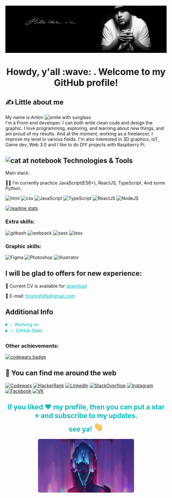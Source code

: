 [![Header](assets/images/header.gif)](https://knnfmx.github.io/rsschool-cv)

<h1 align='center'>Howdy, y'all  :wave: . Welcome to my GitHub profile!</h1>

## &#x270d; Little about me 


My name is Anton <img src="https://emojis.slackmojis.com/emojis/images/1531849430/4246/blob-sunglasses.gif?1531849430" alt="smile with sunglass" width="30"><br> I'm a Front-end developer. I can both write clean code and design the graphic. I love programming, exploring, and learning about new things, and am proud of my results. And at the moment, working as a freelancer, I improve my level in various fields. I'm also interested in 3D graphics, IoT, Game dev, Web 3.0 and I like to do DIY projects with Raspberry Pi.

## <img src="https://media.giphy.com/media/WUlplcMpOCEmTGBtBW/giphy.gif" alt="cat at notebook" width="30"> Technologies & Tools


Main stack:


👨‍🎓 I’m currently practice JavaScript(ES6+), ReactJS, TypeScript. And some Python.


![html](https://img.shields.io/badge/-html5-d7f100?style=for-the-badge&logo=html5&logoColor=0d1117)
![css](https://img.shields.io/badge/-css3-d7f100?style=for-the-badge&logo=css3&logoColor=0d1117)
![JavaScript](https://img.shields.io/badge/-JavaScript-d7f100?style=for-the-badge&logo=javascript&logoColor=0d1117)
![TypeScript](https://img.shields.io/badge/-TypeScript-00bbb8?style=for-the-badge&logo=typescript&logoColor=0d1117)
![ReactJS](https://img.shields.io/badge/-React-00bbb8?style=for-the-badge&logo=React&logoColor=0d1117)
![NodeJS](https://img.shields.io/badge/-Node.JS-00bbb8?style=for-the-badge&logo=Node.js&logoColor=0d1117)


<p>
  <a href="https://github.com/knnfmx">
    <img src="https://github-readme-stats.vercel.app/api/top-langs/?username=knnfmx&layout=compact&theme=highcontrast" alt="readme stats"/>
  </a>
</p>


### Extra skills:


![gitbash](https://img.shields.io/badge/-Gitbash-0d1117?style=for-the-badge&logo=git&logoColor)
![webpack](https://img.shields.io/badge/-webpack-0d1117?style=for-the-badge&logo=webpack&logoColor)
![sass](https://img.shields.io/badge/-sass-0d1117?style=for-the-badge&logo=sass&logoColor)
![less](https://img.shields.io/badge/-less-0d1117?style=for-the-badge&logo=less&logoColor)


### Graphic skills:


![Figma](https://img.shields.io/badge/-figma-0d1117?style=for-the-badge&logo=Figma)
![Photoshop](https://img.shields.io/badge/-PhotoShop-0d1117?style=for-the-badge&logo=adobePhotoShop)
![Illustrator](https://img.shields.io/badge/-Illustrator-0d1117?style=for-the-badge&logo=adobeIllustrator)


## I will be glad to offers for new experience:

<p>📄 Current CV is available for
  <a href="assets/CV-2023n.pdf" download style="color: #00bbb8"> download</a>
</p> 

<p>📧 E-mail:
  <a href="mailto:fmxhighlife@gmail.com" style="color: #00bbb8">fmxhighlife@gmail.com</a>
</p>

## Additional Info
<details>
  <summary style="color: #00bbb8"> 💡 Working on </summary>
  <br>
  <p align="center">
    <a href="https://github.com/knnfmx/south-park-phone-destroyer">
      <img src="https://github-readme-stats.vercel.app/api/pin/?username=knnfmx&repo=south-park-phone-destroyer&show_owner=true&theme=highcontrast" alt="readme work on"/>
    </a>
  </p>
</details>


<details>
  <summary style="color: #00bbb8"> &#x1f4c8; GitHub Stats </summary>
  <br>
  <p align="center">
    <a href="https://github.com/knnfmx">
      <img src="https://github-readme-stats.vercel.app/api?username=knnfmx&count_private=true&show_icons=true&theme=highcontrast" alt="readme stats"/>
    </a>
  </p>
</details>


### Other achievements:

<a href="https://www.codewars.com/users/knnfmx">
  <img src="https://www.codewars.com/users/knnfmx/badges/small" alt="codewars badge">
</a>

## 🖖 You can find me around the web


[![Codewars](https://img.shields.io/badge/-Codewars-d7f100?style=for-the-badge&logo=codewars&logoColor=0d1117)](https://www.codewars.com/users/knnfmx)
[![HackerRank](https://img.shields.io/badge/-hackerrank-d7f100?style=for-the-badge&logo=hackerrank&logoColor=0d1117)](https://www.hackerrank.com/knnfmx)
[![LinkedIn](https://img.shields.io/badge/-LinkedIn-d7f100?style=for-the-badge&logo=linkedIn&logoColor=0d1117)](https://www.linkedin.com/in/knnfmx/)
[![StackOverflow](https://img.shields.io/badge/-StackOverflow-d7f100?style=for-the-badge&logo=stackoverflow&logoColor=0d1117)](https://stackexchange.com/users/20613866/kennyfmx)
[![Instagram](https://img.shields.io/badge/-Instagram-00bbb8?style=for-the-badge&logo=instagram&logoColor=0d1117)](https://instagram.com/kennyfmx)
[![Facebook](https://img.shields.io/badge/-Facebook-00bbb8?style=for-the-badge&logo=facebook&logoColor=0d1117)](https://www.facebook.com/Kennyfmx)
[![VK](https://img.shields.io/badge/-vkontakte-00bbb8?style=for-the-badge&logo=vk&logoColor=0d1117)](https://vk.com/kennyfmx)

<h2 align="center" style="color: #00bbb8">If you liked ❤️ my profile, then you can put a star ⭐ and subscribe to my updates. <br> see ya! 
  <img src="assets/images/wave-hand.gif" alt="shake hand" width="30">
</h2>
<p align="center">
  <img width="300" src="assets/images/cyberpunk-glitch.gif" alt="cyber-punk img" style="border-radius:5px">
</p>

